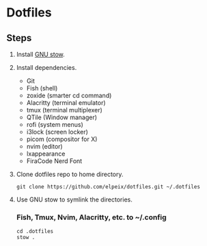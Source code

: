 # Dotfiles

## Steps

1. Install [GNU stow](https://www.gnu.org/software/stow/).

2. Install dependencies.

   - Git
   - Fish (shell)
   - zoxide (smarter cd command)
   - Alacritty (terminal emulator)
   - tmux (terminal multiplexer)
   - QTile (Window manager)
   - rofi (system menus)
   - i3lock (screen locker)
   - picom (compositor for X)
   - nvim (editor)
   - lxappearance
   - FiraCode Nerd Font

3. Clone dotfiles repo to home directory.

   ```console
   git clone https://github.com/elpeix/dotfiles.git ~/.dotfiles
   ```

4. Use GNU stow to symlink the directories.

   ### Fish, Tmux, Nvim, Alacritty, etc. to ~/.config

   ```console
   cd .dotfiles
   stow .
   ```
